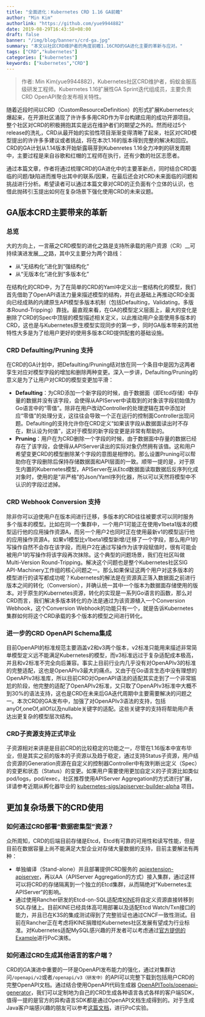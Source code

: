 ```yaml
---
title: "全面进化：Kubernetes CRD 1.16 GA前瞻"
author: "Min Kim"
authorlink: "https://github.com/yue9944882"
date: 2019-08-29T16:43:58+08:00
draft: false
banner: "/img/blog/banners/crd-ga.jpg"
summary: "本文以社区CRD维护者的角度前瞻1.16CRD的GA进化主要的革新与应对。"
tags: ["CRD","kubernetes"]
categories: ["kubernetes"]
keywords: ["kubernetes","CRD"]
---
```


> 作者: Min Kim(yue9944882)，Kubernetes社区CRD维护者，蚂蚁金服高级研发工程师。Kubernetes 1.16扩展性GA Sprint迭代组成员，主要负责CRD OpenAPI聚合发布相关特性。

随着近段时间以CRD（CustomResourceDefinition）的形式扩展Kubernetes火爆起来，在开源社区涌现了许许多多用CRD作为平台构建应用的成功开源项目。整个社区对CRD的积极拥抱其实是远在维护者们的期望之外的。然而经过5个release的洗礼，CRD从最开始的实验性项目渐渐变得清晰了起来，社区对CRD模型提出的许许多多建议或者挑战，将在本次1.16的版本得到完整的解决和回应。CRD的GA计划从1.14版本开始斩露萌芽到Kubenretes 1.16全力冲刺的研发周期中，主要过程是来自谷歌和红帽的工程师在执行，还有少数的社区志愿者。

通过本篇文章，作者将通过梳理CRD的GA进化中的主要革新点，同时结合CRD面临的问题/缺陷进而推导出其中的联系/因果，在最后还会对CRD未来面临的问题和挑战进行分析。希望读者可以通过本篇文章对CRD的正负面有个立体的认识，也借此抛砖引玉提出如何在复杂场景下强化使用CRD的未来议题。

## GA版本CRD主要带来的革新

### 总览

大的方向上，一言蔽之CRD模型的进化之路是支持所承载的用户资源（CR）__可持续演进发展__之路，其中又主要分为两个路线：

- 从“无结构化”进化到“强结构化”
- 从“无版本化”进化到“多版本化”

在结构化的CRD中，为了在简单的CRD的Yaml中定义出一套结构化的模型，我们首先借助了OpenAPI语法力量来描述模型的结构，并在此基础上再推动CRD全面向已经成熟的内建原生API模型多版本机制（包括Defaulting，Validating，多版本Round-Tripping）靠拢。最直观来看，在GA的模型定义层面上，最大的变化是删除了CRD的Spec中顶层的模型描述相关定义，以此推动用户全面使用多版本的CRD，这也是与Kubernetes原生模型实现同步的第一步，同时GA版本带来的其他特性大多是为了给用户更好的使用多版本CRD提供配套的基础设施。

### CRD Defaulting/Pruning 支持

在CRD的GA计划中，把Defaulting/Pruning结对放在同一个条目中是因为这两者孪生对应对模型字段的增加和删除两种变更。深入一步讲，Defaulting/Pruning的意义是为了让用户对CRD的模型变更加平滑：

- __Defaulting__：为CRD添加一个新字段的时候，由于数据面（即Etcd存储）中存量的数据并没有该字段，会使得从APIServer中读取到的对象该字段初始值为Go语言中的“零值”。除非在用户改动Controller的处理逻辑在其中添加对应“零值”的处理分支，这往往会导致一个正在运行的控制面Controller出现问题。Defaulting的支持允许你在CRD定义“如果该字段从数据面读出时不存在，默认设为何值”，这对于模型的新字段变更是非常有帮助的。
- __Pruning__：用户在为CRD删除一个字段的时候，由于数据面中存量的数据已经存在了该字段，会使得从APIServer读出的实际对象仍然拥有该值。这和用户希望变更CRD的模型删除某个字段的意图是相悖的。那么设置Pruning可以帮助你在字段删除后保持存储数据面和API层面的一致。顺带一提的是，对于原生内置的Kubernetes模型，APIServer在从Etcd数据面读取数据后反序列化成对象时，使用的是“非严格”的Json/Yaml序列化器，所以可以天然将模型中不认识的字段过滤掉。

### CRD Webhook Conversion 支持

除非你可以迫使用户在版本间进行迁移，多版本的CRD往往被要求可以同时服务多个版本的模型。比如在同一个集群中，一个用户1可能正在使用v1beta1版本的模型运行他的应用操作资源A，而另一个用户2也同时正在使用最新v1的模型运行他的应用操作资源A，如果v1模型比v1beta1模型新增/迁移了一个字段，那么用户1的写操作自然不会存在该字段，而用户2在通过写操作为该字段赋值时，很有可能会被用户1的写操作将该字段再次抹除。这个典型的问题场景，我们在社区叫做Multi-Version Round-Tripping。解决这个问题也是整个Kubernetes社区SIG API-Machinery工作组的核心问题之一。那么如果保证这两个用户对这多版本的模型进行的读写都成功呢？Kubernetes的解法是在资源真正落入数据面之前进行版本之间的转化（Conversion），并确认统一其中一个版本为数据面存储使用的版本。对于原生的Kubernetes资源，转化的实现是一系列Go语言的函数，那么对CRD而言，我们解决多版本转化的办法是通过为该资源植入一个Conversion Webhook，这个Conversion Webhook的功能只有一个，就是告诉Kubernetes集群如何将这个CRD承载的多个版本的模型之间进行转化。

### 进一步的CRD OpenAPI Schema集成

目前OpenAPI的标准规范主要涵盖v2和v3两个版本，v2标准只能用来描述非常简单模型定义远不能满足Kubernetes的模型，而v3标准远过于复杂适配成本极高，并且和v2标准不完全向后兼容。事实上目前行业内几乎没有对OpenAPIv3的标准的完整适配，这也是OpenAPIv3最大的痛点。又由于在Go语言生态中没有理想的OpenAPIv3标准库，所以目前CRD对OpenAPI语法的适配其实走到了一个非常尴尬的阶段，他完整的适配了OpenAPIv2标准，又只取了OpenAPIv3标准中大概不到30%的语法支持，这也是CRD在未来后GA迭代周期中主要需要解决的问题之一。本次CRD的GA发布中，加强了对OpenAPIv3语法的支持，包括anyOf,oneOf,allOf以及nullable关键字的适配。这些关键字的支持将帮助用户表达出更复杂的模型层次结构。

### CRD子资源支持正式毕业

子资源相对来讲是是目前CRD的比较稳定的功能之一，尽管在1.16版本中宣布毕业，但是其实之前的版本的子资源以及趋于稳定，通过支持Status子资源，用户结合资源的Generation资源在自定义的控制器Controller中有效判断出定义（Spec）的变更和状态（Status）的变更。如果用户需要使用更加自定义的子资源比如类似pod/logs，pod/exec，社区推荐使用APIServer Aggregation的方式进行扩展，详请参考近期从孵化器毕业的 [kubernetes-sigs/apiserver-builder-alpha](https://github.com/kubernetes-sigs/apiserver-builder-alpha) 项目。

## 更加复杂场景下的CRD使用

### 如何通过CRD部署“数据密集型”资源？

众所周知，CRD的后端目前存储是Etcd，Etcd有可靠的可用性和读写性能，但是目前在数据容量上尚不能满足大型企业对存储大量数据的支持，目前主要解法有两种：

- 单独编译（Stand-alone）并且部署提供CRD服务的 [apiextension-apiserver](https://github.com/kubernetes/apiextensions-apiserver)，再以AA（APIServer Aggregation的方式）接入集群，通过这样可以将CRD的存储隔离到一个独立的Etcd集群，从而隔绝对”Kubernetes主APIServer“的影响。
- 通过使用Rancher研发的Etcd-on-SQL适配库[KINE](https://github.com/ibuildthecloud/kine)将自定义资源直接转移到SQL存储上。目前KINE已经具体高可用部署以及适配Etcd Watch/Txn接口的能力，并且已在K3S的集成测试得到了完整验证也通过CNCF一致性测试。目前在Rancher正在考虑将KINE捐赠给Kubernetes社区发展有望成为行业标准。对Kubernetes适配MySQL感兴趣的开发者可以考虑通过[官方提供的Example](https://github.com/kubernetes-sigs/apiserver-builder-alpha#examples)进行PoC演练。

### 如何通过CRD生成其他语言的客户端？

CRD的GA演进中重要的一环是OpenAPI发布能力的强化，通过对集群访问`/openapi/v2`或者`/openapi/v3（研发中）`的API可以完整下载到包括用户CRD的完整OpenAPI文档。通过结合使用OpenAPI代码生成器 [OpenAPITools/openapi-generator](https://github.com/OpenAPITools/openapi-generator)，我们可以定制地为自己的CRD生成各种语言各式各样的客户端SDK，值得一提的是官方的异构语言SDK都是通过OpenAPI文档生成得到的。对于生成Java客户端感兴趣的朋友可以参考[这篇文档](https://github.com/kubernetes-client/java/blob/master/docs/generate-model-from-third-party-resources.md)，进行PoC实验。

